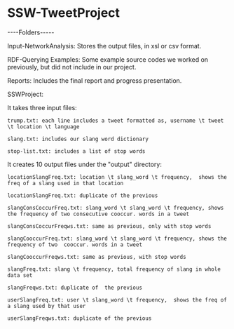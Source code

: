 # SSW-TweetProject
----Folders-----

Input-NetworkAnalysis: Stores the output files, in xsl or csv format.

RDF-Querying Examples: Some example source codes we worked on previously, but did not include in our project.

Reports: Includes the final report and progress presentation.

SSWProject:

  It takes three input files:
  
    trump.txt: each line includes a tweet formatted as, username \t tweet \t location \t language 
    
    slang.txt: includes our slang word dictionary
    
    stop-list.txt: includes a list of stop words
    
  It creates 10 output files under the "output" directory:
  
    locationSlangFreq.txt: location \t slang_word \t frequency,  shows the freq of a slang used in that location
    
    locationSlangFreq.txt: duplicate of the previous
    
    slangConsCoccurFreq.txt: slang_word \t slang_word \t frequency, shows the frequency of two consecutive cooccur. words in a tweet
    
    slangConsCoccurFreqws.txt: same as previous, only with stop words
    
    slangCooccurFreq.txt: slang_word \t slang_word \t frequency, shows the frequency of two  cooccur. words in a tweet
    
    slangCooccurFreqws.txt: same as previous, with stop words
    
    slangFreq.txt: slang \t frequency, total frequency of slang in whole data set
    
    slangFreqws.txt: duplicate of  the previous
    
    userSlangFreq.txt: user \t slang_word \t frequency,  shows the freq of a slang used by that user
    
    userSlangFreqws.txt: duplicate of the previous
